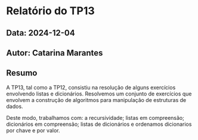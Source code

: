 # Relatório do TP13
## Data: 2024-12-04
## Autor: Catarina Marantes

## Resumo

A TP13, tal como a TP12, consistiu na resolução de alguns exercícios envolvendo listas e dicionários. Resolvemos um conjunto de exercícios que envolvem a construção de algoritmos para manipulação de estruturas de dados.

Deste modo, trabalhamos com: a recursividade; listas em compreensão; dicionários em compreensão; listas de dicionários e ordenamos dicionarios por chave e por valor.
